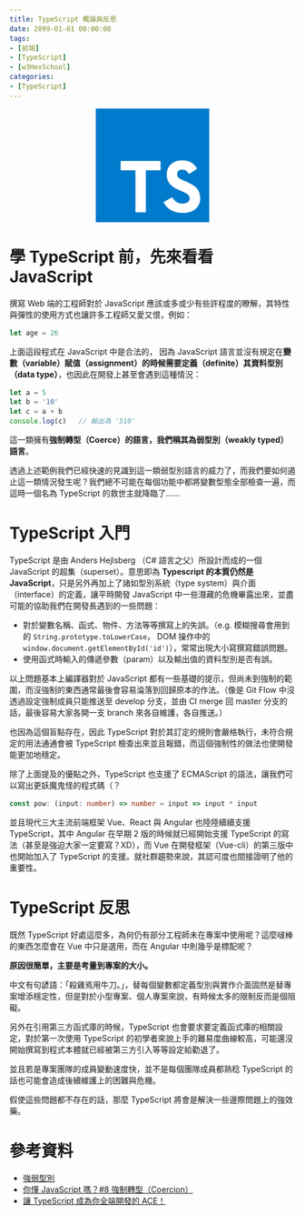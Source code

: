 ```yaml
---
title: TypeScript 概論與反思
date: 2099-01-01 00:00:00
tags:
- [前端]
- [TypeScript]
- [w3HexSchool]
categories: 
- [TypeScript]
---
```


<div style="display:flex;justify-content:center;">
  <img style="object-fit:cover;" src='/images/TypeScript/TypeScript-logo.png' width='200px' height='200px' />
</div>


# 學 TypeScript 前，先來看看 JavaScript
撰寫 Web 端的工程師對於 JavaScript 應該或多或少有些許程度的瞭解，其特性與彈性的使用方式也讓許多工程師又愛又恨，例如：

```javascript
let age = 26
```

上面這段程式在 JavaScript 中是合法的， 因為 JavaScript 語言並沒有規定在**變數（variable）賦值（assignment）**的時候需要**定義（definite）其資料型別（data type）**，也因此在開發上甚至會遇到這種情況：

```javascript
let a = 5
let b = '10'
let c = a + b
console.log(c)   // 輸出為 '510'
```

這一類擁有**強制轉型（Coerce）**的語言，我們稱其為**弱型別（weakly typed）語言**。

透過上述範例我們已經快速的見識到這一類弱型別語言的威力了，而我們要如何遏止這一類情況發生呢？我們總不可能在每個功能中都將變數型態全部檢查一遍，而這時一個名為 TypeScript 的救世主就降臨了……

<!--more-->

# TypeScript 入門
TypeScript 是由 Anders Hejlsberg （C# 語言之父）所設計而成的一個 JavaScript 的超集（superset）。意思即為 **Typescript 的本質仍然是 JavaScript**，只是另外再加上了諸如型別系統（type system）與介面（interface）的定義，讓平時開發 JavaScript 中一些潛藏的危機畢露出來，並盡可能的協助我們在開發長遇到的一些問題：

- 對於變數名稱、函式、物件、方法等等撰寫上的失誤。（e.g. 模糊搜尋會用到的 `String.prototype.toLowerCase`， DOM 操作中的 `window.document.getElementById('id')`），常常出現大小寫撰寫錯誤問題。
- 使用函式時輸入的傳遞參數（param）以及輸出值的資料型別是否有誤。

以上問題基本上編譯器對於 JavaScript 都有一些基礎的提示，但尚未到強制的範圍，而沒強制的東西通常最後會容易淪落到回歸原本的作法。（像是 Git Flow 中沒透過設定強制成員只能推送至 develop 分支，並由 CI merge 回 master 分支的話，最後容易大家各開一支 branch 來各自維護，各自推送。）

也因為這個盲點存在，因此 TypeScript 對於其訂定的規則會嚴格執行，未符合規定的用法通通會被 TypeScript 檢查出來並且報錯，而這個強制性的做法也使開發能更加地穩定。

除了上面提及的優點之外，TypeScript 也支援了 ECMAScript 的語法，讓我們可以寫出更妖魔鬼怪的程式碼（？

```typescript
const pow: (input: number) => number = input => input * input
```

並且現代三大主流前端框架 Vue、React 與 Angular 也陸陸續續支援 TypeScript，其中 Angular 在早期 2 版的時候就已經開始支援 TypeScript 的寫法（甚至是強迫大家一定要寫？XD），而 Vue 在開發框架（Vue-cli）的第三版中也開始加入了 TypeScript 的支援。就社群趨勢來說，其認可度也間接證明了他的重要性。

# TypeScript 反思
既然 TypeScript 好處這麼多，為何仍有部分工程師未在專案中使用呢？這麼啵棒的東西怎麼會在 Vue 中只是選用，而在 Angular 中則幾乎是標配呢？

**原因很簡單，主要是考量到專案的大小。**

中文有句諺語：「殺雞焉用牛刀。」，替每個變數都定義型別與實作介面固然是替專案增添穩定性，但是對於小型專案、個人專案來說，有時候太多的限制反而是個阻礙。

另外在引用第三方函式庫的時候，TypeScript 也會要求要定義函式庫的相關設定，對於第一次使用 TypeScript 的初學者來說上手的難易度曲線較高，可能還沒開始撰寫到程式本體就已經被第三方引入等等設定給勸退了。

並且若是專案團隊的成員變動速度快，並不是每個團隊成員都熟稔 TypeScript 的話也可能會造成後續維護上的困難與危機。

假使這些問題都不存在的話，那麼 TypeScript 將會是解決一些邊際問題上的強效藥。

# 參考資料

- [強弱型別](https://zh.wikipedia.org/wiki/%E5%BC%B7%E5%BC%B1%E5%9E%8B%E5%88%A5)
- [你懂 JavaScript 嗎？#8 強制轉型（Coercion）](https://cythilya.github.io/2018/10/15/coercion/)
- [讓 TypeScript 成為你全端開發的 ACE！](https://ithelp.ithome.com.tw/users/20120614/ironman/2685)